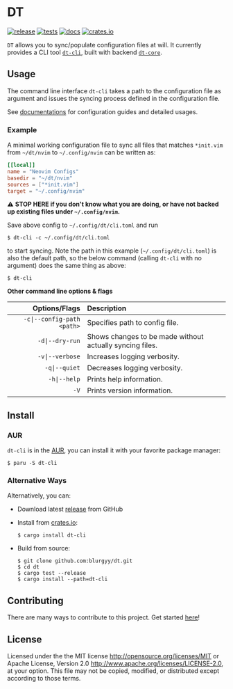 # DT

[![release](https://github.com/blurgyy/dt/actions/workflows/release.yml/badge.svg)](https://github.com/blurgyy/dt/actions/workflows/release.yml)
[![tests](https://github.com/blurgyy/dt/actions/workflows/tests.yml/badge.svg)](https://github.com/blurgyy/dt/actions/workflows/tests.yml)
[![docs](https://github.com/blurgyy/dt/actions/workflows/docs.yml/badge.svg)](https://dt-cli-docs.blurgy.xyz/)
[![crates.io](https://img.shields.io/crates/v/dt-cli?style=flat&labelColor=1C2C2E&color=C96329&logo=Rust&logoColor=white)](https://crates.io/crates/dt-cli)

`DT` allows you to sync/populate configuration files at will.  It currently
provides a CLI tool [`dt-cli`](./dt-cli), built with backend
[`dt-core`](./dt-core).

## Usage

The command line interface `dt-cli` takes a path to the configuration file as
argument and issues the syncing process defined in the configuration file.

See [documentations](https://dt-cli-docs.blurgy.xyz/) for configuration guides
and detailed usages.

### Example

A minimal working configuration file to sync all files that matches
`*init.vim` from `~/dt/nvim` to `~/.config/nvim` can be written as:

```toml
[[local]]
name = "Neovim Configs"
basedir = "~/dt/nvim"
sources = ["*init.vim"]
target = "~/.config/nvim"
```

:warning: **STOP HERE if you don't know what you are doing, or have not backed
up existing files under `~/.config/nvim`.**

Save above config to `~/.config/dt/cli.toml` and run

```shell
$ dt-cli -c ~/.config/dt/cli.toml
```

to start syncing.  Note the path in this example (`~/.config/dt/cli.toml`) is
also the default path, so the below command (calling `dt-cli` with no argument)
does the same thing as above:

```shell
$ dt-cli
```

**Other command line options & flags**

| Options/Flags | Description |
|---:|:---|
| `-c\|--config-path <path>` | Specifies path to config file. |
| `-d\|--dry-run` | Shows changes to be made without actually syncing files. |
| `-v\|--verbose` | Increases logging verbosity. |
| `-q\|--quiet` | Decreases logging verbosity. |
| `-h\|--help` | Prints help information. |
| `-V` | Prints version information. |

## Install

### AUR

`dt-cli` is in the [AUR](https://aur.archlinux.org/packages/dt-cli/), you can
install it with your favorite package manager:

```shell
$ paru -S dt-cli
```

### Alternative Ways

Alternatively, you can:

- Download latest [release](https://github.com/blurgyy/dt/releases/latest)
  from GitHub
- Install from [crates.io](https://crates.io/crates/dt-cli/):
  
  ```shell
  $ cargo install dt-cli
  ```
  
- Build from source:
  
  ```shell
  $ git clone github.com:blurgyy/dt.git
  $ cd dt
  $ cargo test --release
  $ cargo install --path=dt-cli
  ```

## Contributing

There are many ways to contribute to this project.  Get started
[here](./CONTRIBUTING.md)!

## License

Licensed under the the MIT license <http://opensource.org/licenses/MIT> or
Apache License, Version 2.0 <http://www.apache.org/licenses/LICENSE-2.0>, at
your option.  This file may not be copied, modified, or distributed except
according to those terms.
